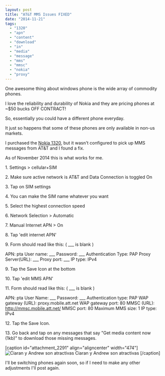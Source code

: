 ```yaml
---
layout: post
title: "AT&T MMS Issues FIXED"
date: "2014-11-21"
tags: 
  - "1320"
  - "apn"
  - "content"
  - "download"
  - "in"
  - "media"
  - "message"
  - "mms"
  - "mmsc"
  - "nokia"
  - "proxy"
---
```


One awesome thing about windows phone is the wide array of commodity phones.

I love the reliability and durability of Nokia and they are pricing phones at ~$50 bucks OFF CONTRACT!

So, essentially you could have a different phone everyday.

It just so happens that some of these phones are only available in non-us markets.

I purchased the [Nokia 1320](http://www.microsoft.com/en/mobile/phone/lumia1320/ "Microsoft Site"), but it wasn't configured to pick up MMS messages from AT&T and I found a fix.

As of November 2014 this is what works for me.

1\. Settings > cellular+SIM

2\. Make sure active network is AT&T and Data Connection is toggled On

3\. Tap on SIM settings

4\. You can make the SIM name whatever you want

5\. Select the highest connection speed

6\. Network Selection > Automatic

7\. Manual Internet APN > On

8\. Tap 'edit internet APN'

9\. Form should read like this: ( \_\_\_ is blank )

APN: pta User name: \_\_\_ Password: \_\_\_ Authentication Type: PAP Proxy Server(URL): \_\_\_ Proxy port: \_\_\_ IP type: IPv4

9\. Tap the Save Icon at the bottom

10\. Tap 'edit MMS APN'

11\. Form should read like this: ( \_\_\_ is blank )

APN: pta User Name: \_\_\_ Password: \_\_\_ Authentication type: PAP WAP gateway (URL): proxy.mobile.att.net WAP gateway port: 80 MMSC (URL): http://mmsc.mobile.att.net/ MMSC port: 80 Maximum MMS size: 1 IP type: IPv4

12\. Tap the Save Icon.

13\. Go back and tap on any messages that say "Get media content now (1kb)" to download those missing messages.

\[caption id="attachment\_2291" align="aligncenter" width="474"\]![Ciaran y Andrew son atractivas ](images/IMAG0023-685x1024.jpg) Ciaran y Andrew son atractivas \[/caption\]

I'll be switching phones again soon, so if I need to make any other adjustments I'll post again.
